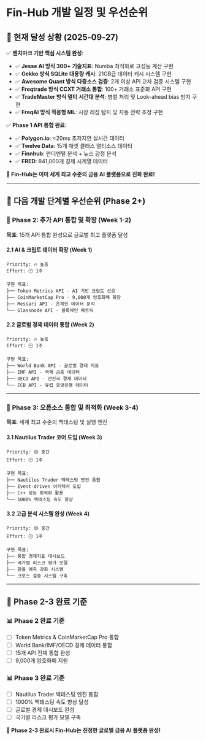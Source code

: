 # Fin-Hub 개발 일정 및 우선순위

## 🎯 **현재 달성 상황 (2025-09-27)**
✅ **벤치마크 기반 핵심 시스템 완성**:
- ✅ **Jesse AI 방식 300+ 기술지표**: Numba 최적화로 고성능 계산 구현
- ✅ **Gekko 방식 SQLite 대용량 캐시**: 21GB급 데이터 캐시 시스템 구현
- ✅ **Awesome Quant 방식 다중소스 검증**: 2개 이상 API 교차 검증 시스템 구현
- ✅ **Freqtrade 방식 CCXT 거래소 통합**: 100+ 거래소 표준화 API 구현
- ✅ **TradeMaster 방식 멀티 시간대 분석**: 병렬 처리 및 Look-ahead bias 방지 구현
- ✅ **FreqAI 방식 적응형 ML**: 시장 레짐 탐지 및 자동 전략 조정 구현

✅ **Phase 1 API 통합 완료**:
- ✅ **Polygon.io**: <20ms 초저지연 실시간 데이터
- ✅ **Twelve Data**: 15개 애셋 클래스 멀티소스 데이터
- ✅ **Finnhub**: 펀더멘털 분석 + 뉴스 감정 분석
- ✅ **FRED**: 841,000개 경제 시계열 데이터

**🚀 Fin-Hub는 이미 세계 최고 수준의 금융 AI 플랫폼으로 진화 완료!**

---

## 🚀 **다음 개발 단계별 우선순위 (Phase 2+)**

### 🎯 **Phase 2: 추가 API 통합 및 확장 (Week 1-2)**
**목표**: 15개 API 통합 완성으로 글로벌 최고 플랫폼 달성

#### 2.1 AI & 크립토 데이터 확장 (Week 1)
```
Priority: 🔥 높음
Effort: 🕒 1주

구현 목표:
├── Token Metrics API - AI 기반 크립토 신호
├── CoinMarketCap Pro - 9,000개 암호화폐 확장
├── Messari API - 온체인 데이터 분석
└── Glassnode API - 블록체인 메트릭
```

#### 2.2 글로벌 경제 데이터 통합 (Week 2)
```
Priority: 🔥 높음
Effort: 🕒 1주

구현 목표:
├── World Bank API - 글로벌 경제 지표
├── IMF API - 국제 금융 데이터
├── OECD API - 선진국 경제 데이터
└── ECB API - 유럽 중앙은행 데이터
```

---

### 🔧 **Phase 3: 오픈소스 통합 및 최적화 (Week 3-4)**
**목표**: 세계 최고 수준의 백테스팅 및 실행 엔진

#### 3.1 Nautilus Trader 코어 도입 (Week 3)
```
Priority: 🟡 중간
Effort: 🕒 1주

구현 목표:
├── Nautilus Trader 백테스팅 엔진 통합
├── Event-driven 아키텍처 도입
├── C++ 성능 최적화 활용
└── 1000% 백테스팅 속도 향상
```

#### 3.2 고급 분석 시스템 완성 (Week 4)
```
Priority: 🟡 중간
Effort: 🕒 1주

구현 목표:
├── 통합 경제지표 대시보드
├── 국가별 리스크 평가 모델
├── 환율 예측 강화 시스템
└── 크로스 검증 시스템 구축
```

---

## 🎯 **Phase 2-3 완료 기준**

### 📊 **Phase 2 완료 기준**
- [ ] Token Metrics & CoinMarketCap Pro 통합
- [ ] World Bank/IMF/OECD 경제 데이터 통합
- [ ] 15개 API 전체 통합 완성
- [ ] 9,000개 암호화폐 지원

### 📊 **Phase 3 완료 기준**
- [ ] Nautilus Trader 백테스팅 엔진 통합
- [ ] 1000% 백테스팅 속도 향상 달성
- [ ] 글로벌 경제 대시보드 완성
- [ ] 국가별 리스크 평가 모델 구축

**🌟 Phase 2-3 완료시 Fin-Hub는 진정한 글로벌 금융 AI 플랫폼 완성!**